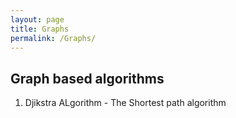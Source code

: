 ```yaml
---
layout: page
title: Graphs
permalink: /Graphs/
---
```


## Graph based algorithms

1. Djikstra ALgorithm - The Shortest path algorithm
